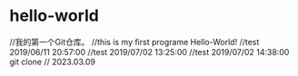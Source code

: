 # hello-world
//我的第一个Git仓库。
//this is my first programe Hello-World!
//test 2019/06/11 20:57:00
//test 2019/07/02 13:25:00
//test 2019/07/02 14:38:00  git clone
// 2023.03.09
